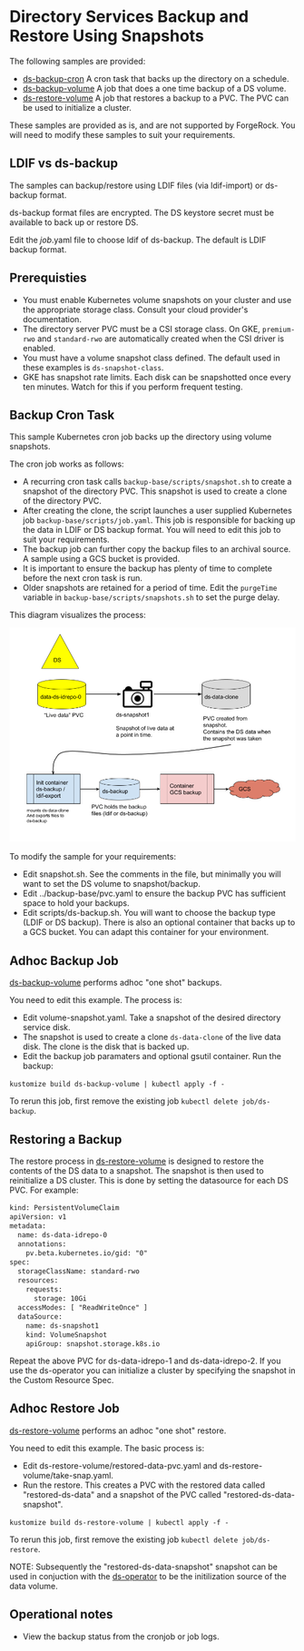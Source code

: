 # Directory Services Backup and Restore Using Snapshots


The following samples are provided:

* [ds-backup-cron](ds-backup-cron) A cron task that backs up the directory on a schedule.
* [ds-backup-volume](ds-backup-volume) A job that does a one time backup of a DS volume.
* [ds-restore-volume](ds-restore-volume) A job that restores a backup to a PVC. The PVC can be used to initialize a cluster.

These samples are provided as is, and are not supported by ForgeRock. You will need to modify
these samples to suit your requirements.

## LDIF vs ds-backup

The samples can backup/restore using LDIF files (via ldif-import) or ds-backup format.

ds-backup format files are encrypted. The DS keystore secret must be available to back up or restore DS.

Edit the _job_.yaml file to choose ldif of ds-backup. The default is LDIF backup format.

## Prerequisties

* You must enable Kubernetes volume snapshots on your cluster and use the appropriate storage class. Consult
 your cloud provider's documentation.
* The directory server PVC must be a CSI storage class. On GKE, `premium-rwo` and `standard-rwo` are automatically
 created when the CSI driver is enabled.
* You must have a volume snapshot class defined. The default used in these examples is `ds-snapshot-class`.
* GKE has snapshot rate limits. Each disk can be snapshotted once every ten minutes. Watch for this
 if you perform frequent testing.


## Backup Cron Task

This sample Kubernetes cron job backs up the directory using volume snapshots.

The cron job works as follows:

* A recurring cron task calls `backup-base/scripts/snapshot.sh` to create a snapshot of the directory PVC. This
 snapshot is used to create a clone of the directory PVC.
* After creating the clone, the script launches a user supplied Kubernetes job `backup-base/scripts/job.yaml`.  This job is responsible
 for backing up the data in LDIF or DS backup format.  You will need to edit this job to suit
 your requirements.
* The backup job can further copy the backup files to an archival source. A sample using a GCS bucket is provided.
* It is important to ensure the backup has plenty of time to complete before the next cron task is run.
* Older snapshots are retained for a period of time. Edit the `purgeTime` variable in `backup-base/scripts/snapshots.sh` to set the purge delay.

This diagram visualizes the process:

![](ds-volume-backup.png)


 To modify the sample for your requirements:

 * Edit snapshot.sh. See the comments in the file, but minimally you will want to set the DS volume to snapshot/backup.
 * Edit ../backup-base/pvc.yaml to ensure the backup PVC has sufficient space to hold your backups.
 * Edit scripts/ds-backup.sh. You will want to choose the backup type (LDIF or DS backup). There is also an optional
 container that backs up to a GCS bucket. You can adapt this container for your environment.

## Adhoc Backup Job

[ds-backup-volume](ds-backup-volume) performs adhoc "one shot" backups.

You need to edit this example. The process is:

* Edit volume-snapshot.yaml. Take a snapshot of the desired directory service disk.
* The snapshot is used to create a clone `ds-data-clone` of the live data disk. The clone is
 the disk that is backed up.
* Edit the backup job paramaters and optional gsutil container.  Run the backup:

`kustomize build ds-backup-volume | kubectl apply -f -`

To rerun this job, first remove the existing job `kubectl delete job/ds-backup`.


## Restoring a Backup

The restore process in [ds-restore-volume](ds-restore-volume) is designed to restore the contents of the DS data to a snapshot. The snapshot is then used to reinitialize a DS cluster. This is done by setting the datasource for each DS PVC. For example:

```
kind: PersistentVolumeClaim
apiVersion: v1
metadata:
  name: ds-data-idrepo-0
  annotations:
    pv.beta.kubernetes.io/gid: "0"
spec:
  storageClassName: standard-rwo
  resources:
    requests:
      storage: 10Gi
  accessModes: [ "ReadWriteOnce" ]
  dataSource:
    name: ds-snapshot1
    kind: VolumeSnapshot
    apiGroup: snapshot.storage.k8s.io

```

Repeat the above PVC for ds-data-idrepo-1 and ds-data-idrepo-2.  If you use the ds-operator you
can initialize a cluster by specifying the snapshot in the Custom Resource Spec.

## Adhoc Restore Job

[ds-restore-volume](ds-restore-volume) performs an adhoc "one shot" restore.

You need to edit this example. The basic process is:

* Edit ds-restore-volume/restored-data-pvc.yaml and ds-restore-volume/take-snap.yaml.
* Run the restore. This creates a PVC with the restored data called "restored-ds-data" and a snapshot of the PVC called "restored-ds-data-snapshot". 

`kustomize build ds-restore-volume | kubectl apply -f -`

To rerun this job, first remove the existing job `kubectl delete job/ds-restore`.

NOTE: Subsequently the "restored-ds-data-snapshot" snapshot can be used in conjuction with the [ds-operator](https://github.com/forgerock/ds-operator) to be the initilization source of the data volume.

## Operational notes

* View the backup status from the cronjob or job logs.

